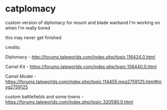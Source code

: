 # catplomacy
custom version of diplomacy for mount and blade warband I'm working on when I'm really bored


this may never get finished

credits:

Diplomacy - http://forums.taleworlds.com/index.php/topic,116424.0.html

Camel Kit - https://forums.taleworlds.com/index.php/topic,158440.0.html

Camel Model - https://forums.taleworlds.com/index.php/topic,114455.msg2759125.html#msg2759125

custom battlefields and some towns - https://forums.taleworlds.com/index.php/topic,320580.0.html
